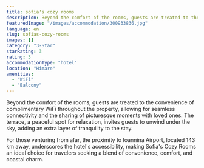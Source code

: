 ```yaml
---
title: sofia's cozy rooms
description: Beyond the comfort of the rooms, guests are treated to the convenience of complimentary WiFi throughout the property, allowing for seamless connectivity and the
featuredImage: "/images/accommodation/300933836.jpg"
language: en
slug: sofias-cozy-rooms
images: []
category: "3-Star"
starRating: 3
rating: 3
accommodationType: "hotel"
location: "Himare"
amenities:
  - "WiFi"
  - "Balcony"
---
```


Beyond the comfort of the rooms, guests are treated to the convenience of complimentary WiFi throughout the property, allowing for seamless connectivity and the sharing of picturesque moments with loved ones. The terrace, a peaceful spot for relaxation, invites guests to unwind under the sky, adding an extra layer of tranquility to the stay.

For those venturing from afar, the proximity to Ioannina Airport, located 143 km away, underscores the hotel's accessibility, making Sofia's Cozy Rooms an ideal choice for travelers seeking a blend of convenience, comfort, and coastal charm.

